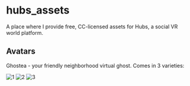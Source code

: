 # hubs_assets
A place where I provide free, CC-licensed assets for Hubs, a social VR world platform.

## Avatars
Ghostea - your friendly neighborhood virtual ghost. Comes in 3 varieties:

![1](https://github.com/user-attachments/assets/1e89d2ad-a14b-4afe-a745-ead5f93b7cfd) ![2](https://github.com/user-attachments/assets/02459382-c1a8-47fe-9a19-e941d243a43d) ![3](https://github.com/user-attachments/assets/c7df2b21-1061-4257-861a-c86cca8d0b83)
